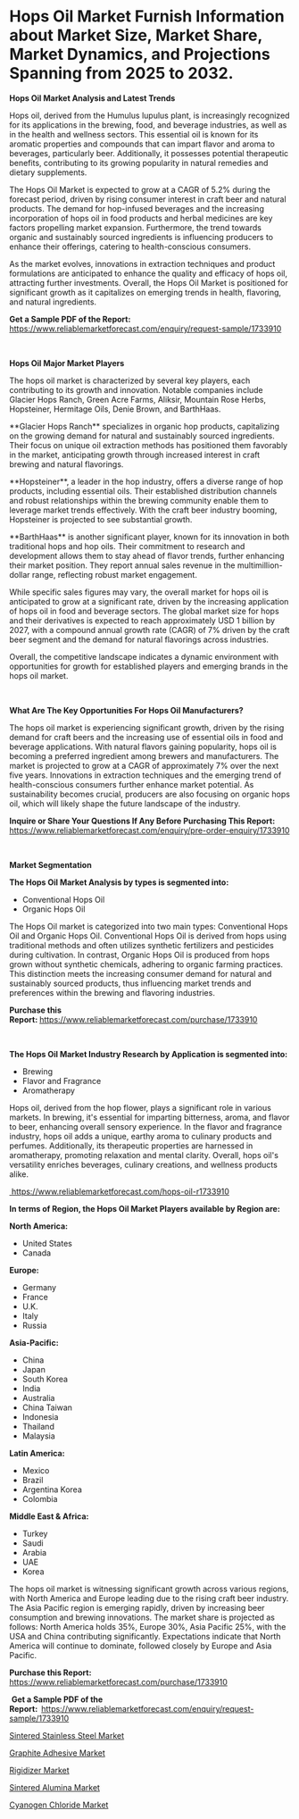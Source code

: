 <p><h1>Hops Oil Market Furnish Information about Market Size, Market Share, Market Dynamics, and Projections Spanning from 2025 to 2032.</h1></p><p><strong>Hops Oil Market Analysis and Latest Trends</strong></p>
<p><p>Hops oil, derived from the Humulus lupulus plant, is increasingly recognized for its applications in the brewing, food, and beverage industries, as well as in the health and wellness sectors. This essential oil is known for its aromatic properties and compounds that can impart flavor and aroma to beverages, particularly beer. Additionally, it possesses potential therapeutic benefits, contributing to its growing popularity in natural remedies and dietary supplements.</p><p>The Hops Oil Market is expected to grow at a CAGR of 5.2% during the forecast period, driven by rising consumer interest in craft beer and natural products. The demand for hop-infused beverages and the increasing incorporation of hops oil in food products and herbal medicines are key factors propelling market expansion. Furthermore, the trend towards organic and sustainably sourced ingredients is influencing producers to enhance their offerings, catering to health-conscious consumers.</p><p>As the market evolves, innovations in extraction techniques and product formulations are anticipated to enhance the quality and efficacy of hops oil, attracting further investments. Overall, the Hops Oil Market is positioned for significant growth as it capitalizes on emerging trends in health, flavoring, and natural ingredients.</p></p>
<p><strong>Get a Sample PDF of the Report:&nbsp;</strong> <a href="https://www.reliablemarketforecast.com/enquiry/request-sample/1733910?utm_campaign=1130&utm_medium=2&utm_source=Github&utm_content=ia&utm_term=02042025&utm_id=hops-oil">https://www.reliablemarketforecast.com/enquiry/request-sample/1733910</a></p>
<p>&nbsp;</p>
<p><strong>Hops Oil Major Market Players</strong></p>
<p><p>The hops oil market is characterized by several key players, each contributing to its growth and innovation. Notable companies include Glacier Hops Ranch, Green Acre Farms, Aliksir, Mountain Rose Herbs, Hopsteiner, Hermitage Oils, Denie Brown, and BarthHaas. </p><p>**Glacier Hops Ranch** specializes in organic hop products, capitalizing on the growing demand for natural and sustainably sourced ingredients. Their focus on unique oil extraction methods has positioned them favorably in the market, anticipating growth through increased interest in craft brewing and natural flavorings.</p><p>**Hopsteiner**, a leader in the hop industry, offers a diverse range of hop products, including essential oils. Their established distribution channels and robust relationships within the brewing community enable them to leverage market trends effectively. With the craft beer industry booming, Hopsteiner is projected to see substantial growth.</p><p>**BarthHaas** is another significant player, known for its innovation in both traditional hops and hop oils. Their commitment to research and development allows them to stay ahead of flavor trends, further enhancing their market position. They report annual sales revenue in the multimillion-dollar range, reflecting robust market engagement.</p><p>While specific sales figures may vary, the overall market for hops oil is anticipated to grow at a significant rate, driven by the increasing application of hops oil in food and beverage sectors. The global market size for hops and their derivatives is expected to reach approximately USD 1 billion by 2027, with a compound annual growth rate (CAGR) of 7% driven by the craft beer segment and the demand for natural flavorings across industries. </p><p>Overall, the competitive landscape indicates a dynamic environment with opportunities for growth for established players and emerging brands in the hops oil market.</p></p>
<p>&nbsp;</p>
<p><strong>What Are The Key Opportunities For Hops Oil Manufacturers?</strong></p>
<p><p>The hops oil market is experiencing significant growth, driven by the rising demand for craft beers and the increasing use of essential oils in food and beverage applications. With natural flavors gaining popularity, hops oil is becoming a preferred ingredient among brewers and manufacturers. The market is projected to grow at a CAGR of approximately 7% over the next five years. Innovations in extraction techniques and the emerging trend of health-conscious consumers further enhance market potential. As sustainability becomes crucial, producers are also focusing on organic hops oil, which will likely shape the future landscape of the industry.</p></p>
<p><strong>Inquire or Share Your Questions If Any Before Purchasing This Report:</strong> <a href="https://www.reliablemarketforecast.com/enquiry/pre-order-enquiry/1733910?utm_campaign=1130&utm_medium=2&utm_source=Github&utm_content=ia&utm_term=02042025&utm_id=hops-oil">https://www.reliablemarketforecast.com/enquiry/pre-order-enquiry/1733910</a></p>
<p>&nbsp;</p>
<p><strong>Market Segmentation</strong></p>
<p><strong>The Hops Oil Market Analysis by types is segmented into:</strong></p>
<p><ul><li>Conventional Hops Oil</li><li>Organic Hops Oil</li></ul></p>
<p><p>The Hops Oil market is categorized into two main types: Conventional Hops Oil and Organic Hops Oil. Conventional Hops Oil is derived from hops using traditional methods and often utilizes synthetic fertilizers and pesticides during cultivation. In contrast, Organic Hops Oil is produced from hops grown without synthetic chemicals, adhering to organic farming practices. This distinction meets the increasing consumer demand for natural and sustainably sourced products, thus influencing market trends and preferences within the brewing and flavoring industries.</p></p>
<p><strong>Purchase this Report:&nbsp;</strong><a href="https://www.reliablemarketforecast.com/purchase/1733910?utm_campaign=1130&utm_medium=2&utm_source=Github&utm_content=ia&utm_term=02042025&utm_id=hops-oil">https://www.reliablemarketforecast.com/purchase/1733910</a></p>
<p>&nbsp;</p>
<p><strong>The Hops Oil Market Industry Research by Application is segmented into:</strong></p>
<p><ul><li>Brewing</li><li>Flavor and Fragrance</li><li>Aromatherapy</li></ul></p>
<p><p>Hops oil, derived from the hop flower, plays a significant role in various markets. In brewing, it's essential for imparting bitterness, aroma, and flavor to beer, enhancing overall sensory experience. In the flavor and fragrance industry, hops oil adds a unique, earthy aroma to culinary products and perfumes. Additionally, its therapeutic properties are harnessed in aromatherapy, promoting relaxation and mental clarity. Overall, hops oil's versatility enriches beverages, culinary creations, and wellness products alike.</p></p>
<p><a href="https://www.reliablemarketforecast.com/hops-oil-r1733910?utm_campaign=1130&utm_medium=2&utm_source=Github&utm_content=ia&utm_term=02042025&utm_id=hops-oil">&nbsp;https://www.reliablemarketforecast.com/hops-oil-r1733910</a></p>
<p><strong>In terms of Region, the Hops Oil Market Players available by Region are:</strong></p>
<p>
    <p> <strong> North America: </strong>
        <ul>
            <li>United States</li>
            <li>Canada</li>
        </ul>
        </p> 
    <p> <strong> Europe: </strong>
        <ul>
            <li>Germany</li>
            <li>France</li>
            <li>U.K.</li>
            <li>Italy</li>
            <li>Russia</li>
        </ul>
        </p> 
    <p> <strong> Asia-Pacific: </strong>
        <ul>
            <li>China</li>
            <li>Japan</li>
            <li>South Korea</li>
            <li>India</li>
            <li>Australia</li>
            <li>China Taiwan</li>
            <li>Indonesia</li>
            <li>Thailand</li>
            <li>Malaysia</li>
        </ul>
        </p> 
    <p> <strong> Latin America: </strong>
        <ul>
            <li>Mexico</li>
            <li>Brazil</li>
            <li>Argentina Korea</li>
            <li>Colombia</li>
        </ul>
        </p> 
    <p> <strong> Middle East & Africa: </strong>
        <ul>
            <li>Turkey</li>
            <li>Saudi</li>
            <li>Arabia</li>
            <li>UAE</li>
            <li>Korea</li>
        </ul>
    </p>
    </p>
<p><p>The hops oil market is witnessing significant growth across various regions, with North America and Europe leading due to the rising craft beer industry. The Asia Pacific region is emerging rapidly, driven by increasing beer consumption and brewing innovations. The market share is projected as follows: North America holds 35%, Europe 30%, Asia Pacific 25%, with the USA and China contributing significantly. Expectations indicate that North America will continue to dominate, followed closely by Europe and Asia Pacific.</p></p>
<p><strong>Purchase this Report: </strong><a href="https://www.reliablemarketforecast.com/purchase/1733910?utm_campaign=1130&utm_medium=2&utm_source=Github&utm_content=ia&utm_term=02042025&utm_id=hops-oil">https://www.reliablemarketforecast.com/purchase/1733910</a></p>
<p>&nbsp;<strong>Get a Sample PDF of the Report:&nbsp;&nbsp;</strong><a href="https://www.reliablemarketforecast.com/enquiry/request-sample/1733910?utm_campaign=1130&utm_medium=2&utm_source=Github&utm_content=ia&utm_term=02042025&utm_id=hops-oil">https://www.reliablemarketforecast.com/enquiry/request-sample/1733910</a></p>
<p><strong></strong></p>
<p><p><a href="https://github.com/wantadhagino/Market-Research-Report-List-1/blob/main/sintered-stainless-steel-market.md?utm_campaign=1130&utm_medium=2&utm_source=Github&utm_content=ia&utm_term=02042025&utm_id=hops-oil">Sintered Stainless Steel Market</a></p><p><a href="https://github.com/stunzkocotpv/Market-Research-Report-List-1/blob/main/graphite-adhesive-market.md?utm_campaign=1130&utm_medium=2&utm_source=Github&utm_content=ia&utm_term=02042025&utm_id=hops-oil">Graphite Adhesive Market</a></p><p><a href="https://github.com/hatlepigna2s/Market-Research-Report-List-1/blob/main/rigidizer-market.md?utm_campaign=1130&utm_medium=2&utm_source=Github&utm_content=ia&utm_term=02042025&utm_id=hops-oil">Rigidizer Market</a></p><p><a href="https://github.com/iwanesucices/Market-Research-Report-List-1/blob/main/sintered-alumina-market.md?utm_campaign=1130&utm_medium=2&utm_source=Github&utm_content=ia&utm_term=02042025&utm_id=hops-oil">Sintered Alumina Market</a></p><p><a href="https://github.com/snapetylerho/Market-Research-Report-List-1/blob/main/cyanogen-chloride-market.md?utm_campaign=1130&utm_medium=2&utm_source=Github&utm_content=ia&utm_term=02042025&utm_id=hops-oil">Cyanogen Chloride Market</a></p></p>
